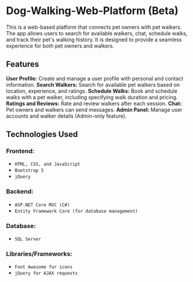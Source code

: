 # Dog-Walking-Web-Platform (Beta)

This is a web-based platform that connects pet owners with pet walkers. The app allows users to search for available walkers, chat, schedule walks, and track their pet's walking history. It is designed to provide a seamless experience for both pet owners and walkers.

## Features

**User Profile:** Create and manage a user profile with personal and contact information.
**Search Walkers:** Search for available pet walkers based on location, experience, and ratings.
**Schedule Walks:** Book and schedule walks with a pet walker, including specifying walk duration and pricing.
**Ratings and Reviews:** Rate and review walkers after each session.
**Chat:** Pet owners and walkers can send messages.
**Admin Panel:** Manage user accounts and walker details (Admin-only feature).

## Technologies Used

### Frontend:
- `HTML, CSS, and JavaScript`
- `Bootstrap 5`
- `jQuery`
### Backend:
- `ASP.NET Core MVC (C#)`
- `Entity Framework Core (for database management)`
### Database:
- `SQL Server`
### Libraries/Frameworks:
- `Font Awesome for icons`
- `jQuery for AJAX requests`
